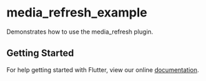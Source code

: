 # media_refresh_example

Demonstrates how to use the media_refresh plugin.

## Getting Started

For help getting started with Flutter, view our online
[documentation](https://flutter.io/).
